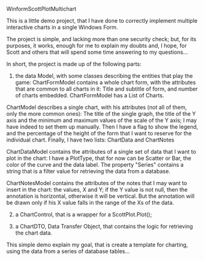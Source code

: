 WinformScottPlotMultichart

This is a little demo project, that I have done to correctly implement multiple interactive charts in a single Windows Form. 

The project is simple, and lacking more than one security check; but, for its purposes, it works, enough for me to explain my doubts and, I hope, for Scott and others that will spend some time answering to my questions...

In short, the project is made up of the following parts:
1. the data Model, with some classes describing the entities that play the game:
ChartFormModel contains a whole chart form, with the attributes that are common to all charts in it: Title and subtitle of form, and number of charts embedded. ChartFormModel has a List of Charts.

ChartModel describes a single chart, with his attributes (not all of them, only the more common ones): The title of the single graph, the title of the Y axis and the minimum and maximum values of the scale of the Y axis; I may have indeed to set them up manually. Then I have a flag to show the legend, and the percentage of the height of the form that I want to reserve for the individual chart. Finally, I have two lists: ChartData and ChartNotes

ChartDataModel contains the attributes of a single set of data that I want to plot in the chart: I have a PlotType, that for now can be Scatter or Bar, the color of the curve and the data label. The property "Series" contains a string that is a filter value for retrieving the data from a database.

ChartNotesModel contains the attributes of the notes that I may want to insert in the chart: the values, X and Y; if the Y value is not null, then the annotation is horizontal, otherwise it will be vertical. But the annotation will be drawn only if his X value falls in the range of the Xs of the data.

2. a ChartControl, that is a wrapper for a ScottPlot.Plot();

3. a ChartDTO, Data Transfer Object, that contains the logic for retrieving the chart data.
	
This simple demo explain my goal, that is create a template for charting, using the data from a series of database tables... 
